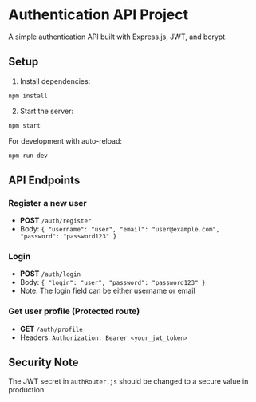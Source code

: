 # Authentication API Project

A simple authentication API built with Express.js, JWT, and bcrypt.

## Setup

1. Install dependencies:
```bash
npm install
```

2. Start the server:
```bash
npm start
```

For development with auto-reload:
```bash
npm run dev
```

## API Endpoints

### Register a new user
- **POST** `/auth/register`
- Body: `{ "username": "user", "email": "user@example.com", "password": "password123" }`

### Login
- **POST** `/auth/login`
- Body: `{ "login": "user", "password": "password123" }`
- Note: The login field can be either username or email

### Get user profile (Protected route)
- **GET** `/auth/profile`
- Headers: `Authorization: Bearer <your_jwt_token>`

## Security Note
The JWT secret in `authRouter.js` should be changed to a secure value in production.
